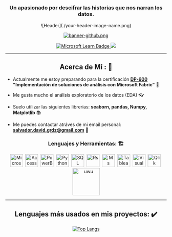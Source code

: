 
<div id="header" align="center">
  <h1 align="center">  </h1>
  <h3 align="center"> Un apasionado por descifrar las historias que nos narran los datos.</h3>
  ![Header](./your-header-image-name.png)



  [![banner-github.png](https://i.postimg.cc/fL0kysDd/banner-github.png)](https://postimg.cc/7GwqtpCP)



<div id="badges" align="center">
  <a href="https://learn.microsoft.com/es-mx/users/salvadordavidgarduorodrguez-2279/" target="_blank">
    <img src="https://img.shields.io/badge/Mi%20perfil%20-%20wew?style=for-the-badge&logo=Microsoft&label=Microsoft%20Learn&labelColor=green&color=white"
      alt="Microsoft Learn Badge" />
  </a>
  <a href="https://www.linkedin.com/in/salvador-david-gardu%C3%B1o-rodr%C3%ADguez-b063a31bb/">
    <img src="https://img.shields.io/badge/Mi%20perfil%20-%20wew?style=for-the-badge&logo=linkedin&label=Linkedin&labelColor=blue&color=white" />
  </a>
  
  ---
  
  ## Acerca de Mí : 📑
  
  <div align="left">
    
- Actualmente me estoy preparando para la certificación **[DP-600](https://learn.microsoft.com/es-es/credentials/certifications/exams/dp-600/) "Implementación de soluciones de análisis con Microsoft Fabric"** 🥇
    
- Me gusta mucho el análisis exploratorio de los datos (EDA) 👓
    
- Suelo utilizar las siguientes librerias: **seaborn, pandas, Numpy, Matplotlib** 📚
    
- Me puedes contactar atráves de mi email personal: **salvador.david.grdz@gmail.com** 📧
  
  </div>


<div align="center">
  <h3>Lenguajes y Herramientas: 🏗️</h3>
  <div>
      <img src="https://cdn4.iconfinder.com/data/icons/social-media-logos-6/512/79-excel-512.png" title="Excel" alt="Microsoft Excel"
      width="40" height="40" />&nbsp;
       <img src="https://cdn4.iconfinder.com/data/icons/social-media-logos-6/512/84-Access_microsoft_access-512.png" alt="Access1"
      width="40" height="40" />&nbsp;
      <img src="https://1000logos.net/wp-content/uploads/2022/08/Microsoft-Power-BI-Logo-2016.png" title="Power Bi" alt="PowerBI"
      width="40" height="40" />&nbsp;
      <img src="https://cdn3.iconfinder.com/data/icons/logos-and-brands-adobe/512/267_Python-512.png" title="Python" alt="Pythons"
      width="40" height="40" />&nbsp;
      <img src="https://cdn.icon-icons.com/icons2/2699/PNG/512/mysql_logo_icon_169941.png" title="Mysql" alt="SQL"
      width="40" height="40" />&nbsp;
      <img src="https://cdn4.iconfinder.com/data/icons/logos-and-brands/512/285_R_Project_logo-512.png" title="R" alt="Rs"
      width="40" height="40" />&nbsp;
      <img src="https://static.wikia.nocookie.net/logopedia/images/a/aa/Microsoft_Fabric_2023.svg/revision/latest?cb=20230528223239" title="Microsoft Fabric" alt="Ms Fabric"
      width="40" height="40" />&nbsp;
      <img src="https://cdn2.iconfinder.com/data/icons/mixd/512/3_tableau-512.png" title="Tableau" alt="Tableau1"
      width="40" height="40" />&nbsp;
       <img src="https://cdn3.iconfinder.com/data/icons/flat-design-spreadsheet-set-5/24/macros-vba-512.png" title="VBA" alt="Visual Basics"
      width="40" height="40" />&nbsp;
       <img src="https://static-00.iconduck.com/assets.00/file-type-qlikview-icon-512x497-sjcwjpwe.png" title="Qlikview" alt="Qlik"
      width="40" height="40" />&nbsp; 
      <img src="https://media.giphy.com/media/v1.Y2lkPTc5MGI3NjExdzM3eXNwdDg2NWRvZnNncmZleGUyaG80cWRya2lrN3F6cGo1anlybiZlcD12MV9pbnRlcm5hbF9naWZfYnlfaWQmY3Q9Zw/SvckSy7fFviqrq8ClF/giphy.gif" width="85" title="talk data to me !" alt="uwu" />
  </div>

---

## Lenguajes más usados en mis proyectos: ✔️

[![Top Langs](https://github-readme-stats.vercel.app/api/top-langs/?username=anuraghazra)](https://github.com/anuraghazra/github-readme-stats)










